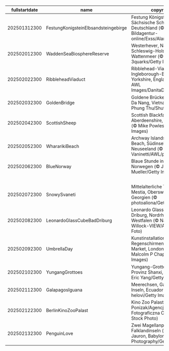 |fullstartdate|name|copyright|title|image|
|--|--|--|--|--|
202501312300|FestungKonigsteinElbsandsteingebirge|Festung Königstein, Sächsische Schweiz, Deutschland (© Bildagentur-online/Exss/Alamy)|Schnee und Stein|![](/de-DE/2025/02/202501312300FestungKonigsteinElbsandsteingebirge.jpg)|
202502012300|WaddenSeaBiosphereReserve|Westerhever, Nationalpark Schleswig-Holsteinisches Wattenmeer (© 3quarks/Getty Images)|Unberührtes Naturparadies|![](/de-DE/2025/02/202502012300WaddenSeaBiosphereReserve.jpg)|
202502022300|RibbleheadViaduct|Ribblehead-Viadukt und Ingleborough-Berg, North Yorkshire, England, UK (© AWL Images/DanitaDelimont.com)|Historisches Juwel|![](/de-DE/2025/02/202502022300RibbleheadViaduct.jpg)|
202502032300|GoldenBridge|Goldene Brücke, Bà Nà Hills, Da Nang, Vietnam (© Hien Phung Thu/Shutterstock)|Auf Händen getragen|![](/de-DE/2025/02/202502032300GoldenBridge.jpg)|
202502042300|ScottishSheep|Scottish Blackface-Schaf, Aberdeenshire, Schottland (© Mike Powles/Getty Images)|Von wegen schwarzes Schaf|![](/de-DE/2025/02/202502042300ScottishSheep.jpg)|
202502052300|WhararikiBeach|Archway Islands, Wharariki Beach, Südinsel, Neuseeland (© Francesco Vaninetti/AWL/plainpicture)|Die Sprache der Felsen|![](/de-DE/2025/02/202502052300WhararikiBeach.jpg)|
202502062300|BlueNorway|Blaue Stunde in Trondheim, Norwegen (© Jeanny Mueller/Getty Images)|Die blaue Stunde|![](/de-DE/2025/02/202502062300BlueNorway.jpg)|
||||![](/de-DE/2025/02/.jpg)|
202502072300|SnowySvaneti|Mittelalterliche Türme in Mestia, Oberswanetien, Georgien (© photoaliona/Getty Images)|Eingefroren in der Zeit|![](/de-DE/2025/02/202502072300SnowySvaneti.jpg)|
202502082300|LeonardoGlassCubeBadDriburg|Leonardo Glass Cube, Bad Driburg, Nordrhein-Westfalen (© Nathan Willock-VIEW/Alamy Stock Foto)|Design und Avantgarde|![](/de-DE/2025/02/202502082300LeonardoGlassCubeBadDriburg.jpg)|
202502092300|UmbrellaDay|Kunstinstallation von Regenschirmen, Borough Market, London, England (© Malcolm P Chapman/Getty Images)|Regenschirme, soweit das Auge reicht|![](/de-DE/2025/02/202502092300UmbrellaDay.jpg)|
202502102300|YungangGrottoes|Yungang-Grotten, Datong, Provinz Shanxi, China (© Eric Yang/Getty Images)|Wächter unendlicher Weisheit|![](/de-DE/2025/02/202502102300YungangGrottoes.jpg)|
202502112300|GalapagosIguana|Meerechsen, Galápagos-Inseln, Ecuador (© helovi/Getty Images)|Revolution der Wissenschaft|![](/de-DE/2025/02/202502112300GalapagosIguana.jpg)|
202502122300|BerlinKinoZooPalast|Kino Zoo Palast, Berlin (© Ponizak/Agencja Fotograficzna Caro/Alamy Stock Photo)|Film ab!|![](/de-DE/2025/02/202502122300BerlinKinoZooPalast.jpg)|
202502132300|PenguinLove|Zwei Magellanpinguine, Falklandinseln (© Vicki Jauron, Babylon and Beyond Photography/Getty Images)|Schaut euch diese Turteltauben an!|![](/de-DE/2025/02/202502132300PenguinLove.jpg)|
